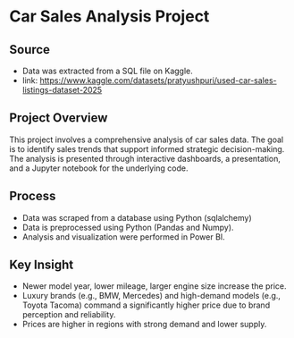 # Car Sales Analysis Project

## Source
- Data was extracted from a SQL file on Kaggle.
- link: https://www.kaggle.com/datasets/pratyushpuri/used-car-sales-listings-dataset-2025

## Project Overview
This project involves a comprehensive analysis of car sales data. The goal is to identify sales trends that support informed strategic decision-making. The analysis is presented through interactive dashboards, a presentation, and a Jupyter notebook for the underlying code.

## Process
- Data was scraped from a database using Python (sqlalchemy)
- Data is preprocessed using Python (Pandas and Numpy).
- Analysis and visualization were performed in Power BI.

## Key Insight
- Newer model year, lower mileage, larger engine size increase the price.
- Luxury brands (e.g., BMW, Mercedes) and high-demand models (e.g., Toyota Tacoma) command a significantly higher price due to brand perception and reliability.
- Prices are higher in regions with strong demand and lower supply.
